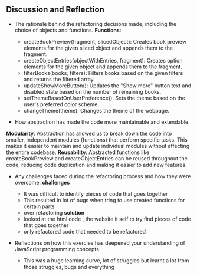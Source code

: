 ## Discussion and Reflection

- The rationale behind the refactoring decisions made, including the choice of objects and functions.
**Functions**:
    - createBookPreview(fragment, slicedObject): Creates book preview elements for the given sliced object and appends them to the fragment.
    - createObjectEntries(objectWithEntries, fragment): Creates option elements for the given object and appends them to the fragment.
    - filterBooks(books, filters): Filters books based on the given filters and returns the filtered array.
    - updateShowMoreButton(): Updates the "Show more" button text and disabled state based on the number of remaining books.
    - setThemeBasedOnUserPreference(): Sets the theme based on the user's preferred color scheme.
    - changeTheme(theme): Changes the theme of the webpage.

- How abstraction has made the code more maintainable and extendable.

**Modularity**: Abstraction has allowed us to break down the code into smaller, independent modules (functions) that perform specific tasks. This makes it easier to maintain and update individual modules without affecting the entire codebase.
**Reusability**: Abstracted functions like createBookPreview and createObjectEntries can be reused throughout the code, reducing code duplication and making it easier to add new features.


- Any challenges faced during the refactoring process and how they were overcome.
**challenges**
    - It was difficult to identify pieces of code that goes together
    - This resulted in lot of bugs when tring to use created functions for certain parts
    - over refactoring
**solution**
    - looked at the html code , the website it self to try find pieces of code that goes together
    - only refactored code that needed to be refactored

- Reflections on how this exercise has deepened your understanding of JavaScript programming concepts.
    - This was a huge learning curve, lot of struggles but learnt a lot from those struggles, bugs and everything

